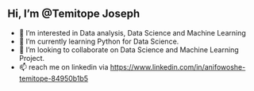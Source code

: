 ## Hi, I’m @Temitope Joseph

- 👀 I’m interested in Data analysis, Data Science and Machine Learning
- 🌱 I’m currently learning Python for Data Science.
- 💞️ I’m looking to collaborate on Data Science and Machine Learning Project. 
- 📫 reach me on linkedin via https://www.linkedin.com/in/anifowoshe-temitope-84950b1b5

<!---
TemitopeJoseph/TemitopeJoseph is a ✨ special ✨ responsible and hardworking professional because its `README.md` (this file) appears on your GitHub profile.
You can click the Preview link to take a look at your changes.
--->
